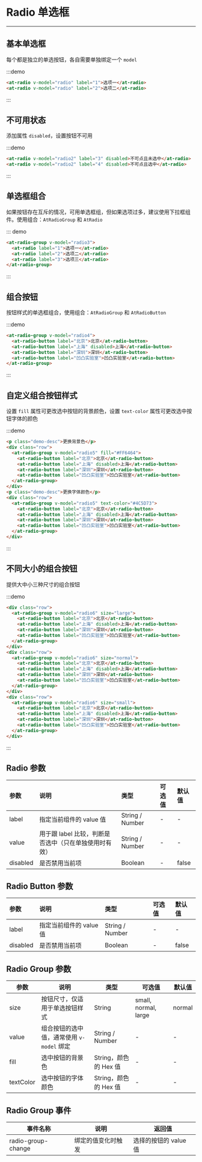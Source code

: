 # Radio 单选框

----

## 基本单选框

每个都是独立的单选按钮，各自需要单独绑定一个 `model`

:::demo
```html
<at-radio v-model="radio" label="1">选项一</at-radio>
<at-radio v-model="radio" label="2">选项二</at-radio>
```
:::

## 不可用状态

添加属性 `disabled`，设置按钮不可用

:::demo
```html
<at-radio v-model="radio2" label="3" disabled>不可点且未选中</at-radio>
<at-radio v-model="radio2" label="4" disabled>不可点且选中</at-radio>
```
:::

## 单选框组合

如果按钮存在互斥的情况，可用单选框组，但如果选项过多，建议使用下拉框组件。使用组合：`AtRadioGroup` 和 `AtRadio`

::: demo
```html
<at-radio-group v-model="radio3">
  <at-radio label="1">选项一</at-radio>
  <at-radio label="2">选项二</at-radio>
  <at-radio label="3">选项三</at-radio>
</at-radio-group>
```
:::


## 组合按钮

按钮样式的单选框组合，使用组合：`AtRadioGroup` 和 `AtRadioButton`

:::demo
```html
<at-radio-group v-model="radio4">
  <at-radio-button label="北京">北京</at-radio-button>
  <at-radio-button label="上海" disabled>上海</at-radio-button>
  <at-radio-button label="深圳">深圳</at-radio-button>
  <at-radio-button label="凹凸实验室">凹凸实验室</at-radio-button>
</at-radio-group>
```
:::

## 自定义组合按钮样式

设置 `fill` 属性可更改选中按钮的背景颜色，设置 `text-color` 属性可更改选中按钮字体的颜色

:::demo
```html
<p class="demo-desc">更换背景色</p>
<div class="row">
  <at-radio-group v-model="radio5" fill="#FF6464">
    <at-radio-button label="北京">北京</at-radio-button>
    <at-radio-button label="上海" disabled>上海</at-radio-button>
    <at-radio-button label="深圳">深圳</at-radio-button>
    <at-radio-button label="凹凸实验室">凹凸实验室</at-radio-button>
  </at-radio-group>
</div>
<p class="demo-desc">更换字体颜色</p>
<div class="row">
  <at-radio-group v-model="radio5" text-color="#4C5D73">
    <at-radio-button label="北京">北京</at-radio-button>
    <at-radio-button label="上海" disabled>上海</at-radio-button>
    <at-radio-button label="深圳">深圳</at-radio-button>
    <at-radio-button label="凹凸实验室">凹凸实验室</at-radio-button>
  </at-radio-group>
</div>
```
:::

## 不同大小的组合按钮

提供大中小三种尺寸的组合按钮

:::demo
```html
<div class="row">
  <at-radio-group v-model="radio6" size="large">
    <at-radio-button label="北京">北京</at-radio-button>
    <at-radio-button label="上海" disabled>上海</at-radio-button>
    <at-radio-button label="深圳">深圳</at-radio-button>
    <at-radio-button label="凹凸实验室">凹凸实验室</at-radio-button>
  </at-radio-group>
</div>
<div class="row">
  <at-radio-group v-model="radio6" size="normal">
    <at-radio-button label="北京">北京</at-radio-button>
    <at-radio-button label="上海" disabled>上海</at-radio-button>
    <at-radio-button label="深圳">深圳</at-radio-button>
    <at-radio-button label="凹凸实验室">凹凸实验室</at-radio-button>
  </at-radio-group>
</div>
<div class="row">
  <at-radio-group v-model="radio6" size="small">
    <at-radio-button label="北京">北京</at-radio-button>
    <at-radio-button label="上海" disabled>上海</at-radio-button>
    <at-radio-button label="深圳">深圳</at-radio-button>
    <at-radio-button label="凹凸实验室">凹凸实验室</at-radio-button>
  </at-radio-group>
</div>
```
:::

## Radio 参数

| 参数      | 说明          | 类型      | 可选值                           | 默认值  |
| :---------- | :-------------- | :---------- | :-----------------------------  | :-------- |
| label | 指定当前组件的 value 值 | String / Number | - | - |
| value | 用于跟 label 比较，判断是否选中（只在单独使用时有效） | String / Number | - | - |
| disabled | 是否禁用当前项 |Boolean | - | false |

## Radio Button 参数

| 参数      | 说明          | 类型      | 可选值                           | 默认值  |
| :---------- | :-------------- | :---------- | :-----------------------------  | :-------- |
| label | 指定当前组件的 value 值 | String / Number | - | - |
| disabled | 是否禁用当前项 |Boolean | - | false |

## Radio Group 参数

| 参数      | 说明          | 类型      | 可选值                           | 默认值  |
|---------- |-------------- |---------- |--------------------------------  |-------- |
| size | 按钮尺寸，仅适用于单选按钮样式 | String | small, normal, large | normal |
| value | 组合按钮的选中值，通常使用 `v-model` 绑定 | String / Number | - | - |
| fill | 选中按钮的背景色 | String，颜色的 Hex 值 | - | - |
| textColor | 选中按钮的字体颜色 | String，颜色的 Hex 值 | - | - |

## Radio Group 事件

| 事件名称      | 说明          | 返回值  |
|---------- |-------------- |---------- |
| radio-group-change | 绑定的值变化时触发 | 选择的按钮的 value 值 |

<style lang="scss" scoped>
  .row + .row {
    margin-top: 8px;
  }
</style>

<script>
  export default {
    data() {
      return {
        radio: '2',
        radio2: '4',
        radio3: '1',
        radio4: '深圳',
        radio5: '深圳',
        radio6: '深圳'
      }
    }
  }
</script>
